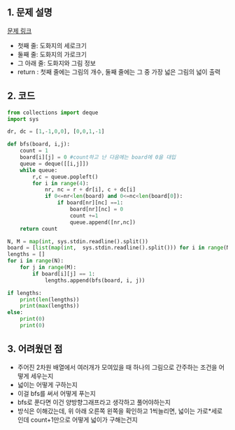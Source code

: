 ## 1. 문제 설명

[문제 링크](acmicpc.net/problem/1926)

- 첫째 줄: 도화지의 세로크기
- 둘째 줄: 도화지의 가로크기
- 그 아래 줄: 도화지와 그림 정보
- return : 첫째 줄에는 그림의 개수, 둘째 줄에는 그 중 가장 넓은 그림의 넓이 출력

## 2. 코드

```python
from collections import deque
import sys

dr, dc = [1,-1,0,0], [0,0,1,-1]

def bfs(board, i,j):
    count = 1
    board[i][j] = 0 #count하고 난 다음에는 board에 0을 대입
    queue = deque([[i,j]])
    while queue:
        r,c = queue.popleft()
        for i in range(4):
            nr, nc = r + dr[i], c + dc[i]
            if 0<=nr<len(board) and 0<=nc<len(board[0]):
                if board[nr][nc] ==1:
                    board[nr][nc] = 0
                    count +=1
                    queue.append([nr,nc])
    return count

N, M = map(int, sys.stdin.readline().split())
board = [list(map(int,  sys.stdin.readline().split())) for i in range(N)]
lengths = []
for i in range(N):
    for j in range(M):
        if board[i][j] == 1:
            lengths.append(bfs(board, i, j))

if lengths:
    print(len(lengths))
    print(max(lengths))
else:
    print(0)
    print(0)

```

## 3. 어려웠던 점

- 주어진 2차원 배열에서 여러개가 모여있을 때 하나의 그림으로 간주하는 조건을 어떻게 세우는지
- 넓이는 어떻게 구하는지
- 이걸 bfs를 써서 어떻게 푸는지
- bfs로 푼다면 이건 양방향그래프라고 생각하고 풀어야하는지
- 방식은 이해갔는데, 위 아래 오른쪽 왼쪽을 확인하고 1씩늘리면, 넓이는 가로\*세로 인데 count+1만으로 어떻게 넓이가 구해는건지

